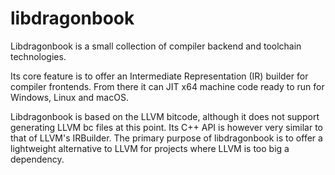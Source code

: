 # libdragonbook
Libdragonbook is a small collection of compiler backend and toolchain technologies.

Its core feature is to offer an Intermediate Representation (IR) builder for compiler frontends. From there it can JIT x64 machine code ready to run for Windows, Linux and macOS.

Libdragonbook is based on the LLVM bitcode, although it does not support generating LLVM bc files at this point. Its C++ API is however very similar to that of LLVM's IRBuilder. The primary purpose of libdragonbook is to offer a lightweight alternative to LLVM for projects where LLVM is too big a dependency.
